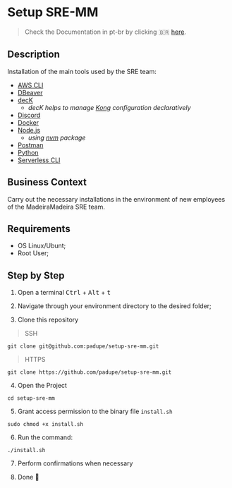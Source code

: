 # Setup SRE-MM
> Check the Documentation in pt-br by clicking 🇧🇷 [here](https://github.com/padupe/steup-sre-mm/blob/main/docs/README-pt-br.md 'here').

## Description
Installation of the main tools used by the SRE team:
- [AWS CLI](https://docs.aws.amazon.com/cli/latest/userguide/cli-chap-welcome.html)
- [DBeaver](https://dbeaver.io/)
- [decK](https://docs.konghq.com/deck/)
    - *decK helps to manage [Kong](https://konghq.com/) configuration declaratively*
- [Discord](https://discord.com/)
- [Docker](https://www.docker.com/)
- [Node.js](https://nodejs.org/en/)
    - *using [nvm](https://github.com/nvm-sh/nvm) package*
- [Postman](https://www.postman.com/)
- [Python](https://www.python.org/)
- [Serverless CLI](https://www.serverless.com/framework/docs/providers/aws/cli-reference)

## Business Context
Carry out the necessary installations in the environment of new employees of the MadeiraMadeira SRE team.

## Requirements
- OS Linux/Ubunt;
- Root User;

## Step by Step
1. Open a terminal
<kbd>Ctrl</kbd> + <kbd>Alt</kbd> + <kbd>t</kbd>

2. Navigate through your environment directory to the desired folder;

3. Clone this repository

> SSH
```
git clone git@github.com:padupe/setup-sre-mm.git
```

> HTTPS
```
git clone https://github.com/padupe/setup-sre-mm.git
```

4. Open the Project
```
cd setup-sre-mm
```

5. Grant access permission to the binary file `install.sh`
```
sudo chmod +x install.sh 
```

6. Run the command:
```
./install.sh
```

7. Perform confirmations when necessary

8. Done 🥳